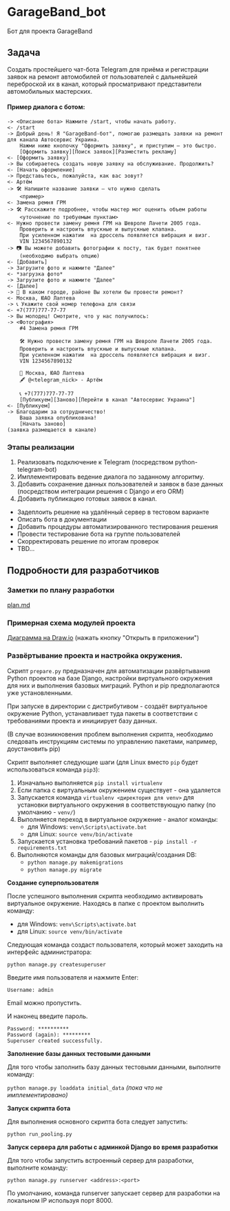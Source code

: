 # GarageBand_bot
Бот для проекта GarageBand 

## Задача
Создать простейшего чат-бота Telegram для приёма и регистрации заявок на ремонт автомобилей от пользователей с дальнейшей переброской их в канал, который просматривают представители автомобильных мастерских.

#### Пример диалога с ботом:

```
-> <Описание бота> Нажмите /start, чтобы начать работу.
<- /start
-> Добрый день! Я "GarageBand-бот", помогаю размещать заявки на ремонт для канала Автосервис Украина.
    Нажми ниже кнопочку "Оформить заявку", и приступим — это быстро.
    [Оформить заявку][Поиск заявок][Разместить рекламу]
<- [Оформить заявку]
-> Вы собираетесь создать новую заявку на обслуживание. Продолжить?
<- [Начать оформление]
-> Представьтесь, пожалуйста, как вас зовут?
<- Артём
-> 🛠️ Напишите название заявки — что нужно сделать
    <пример>
<- Замена ремня ГРМ
-> 🛠️ Расскажите подробнее, чтобы мастер мог оценить объем работы
    <уточнение по требуемым пунктам>
<- Нужно провести замену ремня ГРМ на Шевроле Лачети 2005 года.
    Проверить и настроить впускные и выпускные клапана.
    При усиленном нажатии  на дроссель появляется вибрация и визг.
    VIN 1234567890132
-> 📷 Вы можете добавить фотографии к посту, так будет понятнее
    (необходимо выбрать опцию)
<- [Добавить]
-> Загрузите фото и нажмите "Далее"
<- *загрузка фото*
-> Загрузите фото и нажмите "Далее"
<- [Далее]
-> 📍 В каком городе, районе Вы хотели бы провести ремонт?
<- Москва, ЮАО Лаптева
-> 📞 Укажите свой номер телефона для связи
<- +7(777)777-77-77
-> Вы молодец! Смотрите, что у нас получилось:
-> <Фотография>
    #4 Замена ремня ГРМ

    🛠️ Нужно провести замену ремня ГРМ на Шевроле Лачети 2005 года.
    Проверить и настроить впускные и выпускные клапана.
    При усиленном нажатии  на дроссель появляется вибрация и визг.
    VIN 1234567890132

    📍 Москва, ЮАО Лаптева
    🖋 @<telegram_nick> - Артём

    📞 +7(777)777-77-77
    [Публикуем][Заново][Перейти в канал "Автосервис Украина"]
<- [Публикуем]
-> Благодарим за сотрудничество!
    Ваша заявка опубликована!
    [Начать заново]
(заявка размещается в канале)
```

### Этапы реализации
1. Реализовать подключение к Telegram (посредством python-telegram-bot)
2. Имплементировать ведение диалога по заданному алгоритму.
3. Добавить сохранение данных пользователей и заявок в базе данных (посредством интеграции решения с Django и его ORM)
4. Добавить публикацию готовых заявок в канал.

- Задеплоить решение на удалённый сервер в тестовом варианте
- Описать бота в документации
- Добавить процедуры автоматизированного тестирования решения
- Провести тестирование бота на группе пользователей
- Скорректировать решение по итогам проверок
- TBD...

## Подробности для разработчиков

### Заметки по плану разработки

[plan.md](https://github.com/Gwellir/GarageBand_bot/blob/origin/plan.md)

### Примерная схема модулей проекта

[Диаграмма на Draw.io](https://drive.google.com/file/d/1SbxBP3sNaEM7xoTL8wtDtv5ln30GQQq1/view) (нажать кнопку "Открыть в приложении")

### Развёртывание проекта и настройка окружения.

Скрипт `prepare.py` предназначен для автоматизации развёртывания Python проектов на базе Django,
настройки виртуального окружения для них и выполнения базовых миграций. Python и pip предполагаются уже установленными.

При запуске в директории с дистрибутивом - создаёт виртуальное окружение Python,
устанавливает туда пакеты в соответствии с требованиями проекта и инициирует базу данных.

(В случае возникновения проблем выполнения скрипта, необходимо следовать инструкциям системы по управлению пакетами,
например, доустановить pip)

Скрипт выполняет следующие шаги (для Linux вместо `pip` будет использоваться команда `pip3`):
1. Изначально выполняется `pip install virtualenv`
2. Если папка с виртуальным окружением существует - она удаляется
3. Запускается команда `virtualenv <директория для venv>` для установки виртуального окружения в соответствующую папку
(по умолчанию - `venv/`)
4. Выполняется переход в виртуальное окружение - аналог команды:
    - для Windows: `venv\Scripts\activate.bat`
    - для Linux: `source venv/bin/activate`
5. Запускается установка требований пакетов - `pip install -r requirements.txt`
6. Выполняются команды для базовых миграций/создания DB:
    - `python manage.py makemigrations`
    - `python manage.py migrate` 

**Создание суперпользователя**

После успешного выполнения скрипта необходимо активировать виртуальное окружение.
Находясь в папке с проектом выполнить команду:
- для Windows: `venv\Scripts\activate.bat`
- для Linux: `source venv/bin/activate`

Следующая команда создаст пользователя, который может заходить на интерфейс администратора:

`python manage.py createsuperuser`

Введите имя пользователя и нажмите Enter:

`Username: admin`

Email можно пропустить.

И наконец введите пароль.
```
Password: **********
Password (again): *********
Superuser created successfully.
```

**Заполнение базы данных тестовыми данными**

Для того чтобы заполнить базу данных тестовыми данными, выполните команду:

`python manage.py loaddata initial_data`
_(пока что не имплементировано)_

**Запуск скрипта бота**

Для выполнения основного скрипта бота следует запустить:

`python run_pooling.py`

**Запуск сервера для работы с админкой Django во время разработки**

Для того чтобы запустить встроенный сервер для разработки, выполните команду:

`python manage.py runserver <address>:<port>` 

По умолчанию, команда runserver запускает сервер для разработки на локальном IP используя порт 8000.
